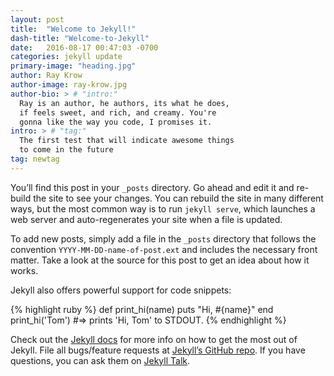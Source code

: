 ```yaml
---
layout: post
title:  "Welcome to Jekyll!"
dash-title: "Welcome-to-Jekyll"
date:   2016-08-17 00:47:03 -0700
categories: jekyll update
primary-image: "heading.jpg"
author: Ray Krow
author-image: ray-krow.jpg
author-bio: > # "intro:"
  Ray is an author, he authors, its what he does,
  if feels sweet, and rich, and creamy. You're
  gonna like the way you code, I promises it.
intro: > # "tag:"
  The first test that will indicate awesome things
  to come in the future
tag: newtag
---
```


You’ll find this post in your `_posts` directory. Go ahead and edit it and re-build the site to see your changes. You can rebuild the site in many different ways, but the most common way is to run `jekyll serve`, which launches a web server and auto-regenerates your site when a file is updated.

To add new posts, simply add a file in the `_posts` directory that follows the convention `YYYY-MM-DD-name-of-post.ext` and includes the necessary front matter. Take a look at the source for this post to get an idea about how it works.

Jekyll also offers powerful support for code snippets:

{% highlight ruby %}
def print_hi(name)
  puts "Hi, #{name}"
end
print_hi('Tom')
#=> prints 'Hi, Tom' to STDOUT.
{% endhighlight %}

Check out the [Jekyll docs][jekyll-docs] for more info on how to get the most out of Jekyll. File all bugs/feature requests at [Jekyll’s GitHub repo][jekyll-gh]. If you have questions, you can ask them on [Jekyll Talk][jekyll-talk].

[jekyll-docs]: http://jekyllrb.com/docs/home
[jekyll-gh]:   https://github.com/jekyll/jekyll
[jekyll-talk]: https://talk.jekyllrb.com/
